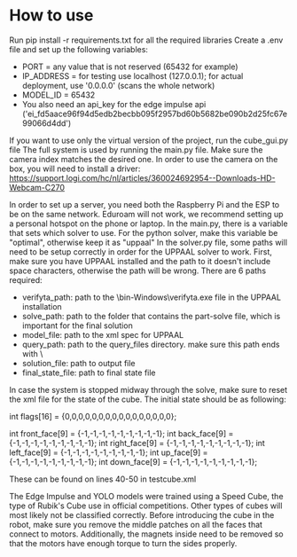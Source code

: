 # How to use

Run pip install -r requirements.txt for all the required libraries
Create a .env file and set up the following variables:

- PORT = any value that is not reserved (65432 for example)
- IP_ADDRESS = for testing use localhost (127.0.0.1); for actual deployment, use '0.0.0.0' (scans the whole network)
- MODEL_ID = 65432
- You also need an api_key for the edge impulse api ('ei_fd5aace96f94d5edb2becbb095f2957bd60b5682be090b2d25fc67e99066d4dd')

If you want to use only the virtual version of the project, run the cube_gui.py file
The full system is used by running the main.py file. Make sure the camera index matches the desired one. In order to use the camera
on the box, you will need to install a driver: <https://support.logi.com/hc/nl/articles/360024692954--Downloads-HD-Webcam-C270>

In order to set up a server, you need both the Raspberry Pi and the ESP to be on the same network. Eduroam will not work, we recommend setting up a personal hotspot on the phone or laptop.
In the main.py, there is a variable that sets which solver to use. For the python solver, make this variable be "optimal", otherwise keep it as "uppaal"
In the solver.py file, some paths will need to be setup correctly in order for the UPPAAL solver to work.
First, make sure you have UPPAAL installed and the path to it doesn't include space characters, otherwise the path will be wrong.
There are 6 paths required:

- verifyta_path: path to the \\bin-Windows\\verifyta.exe file in the UPPAAL installation
- solve_path: path to the folder that contains the part-solve file, which is important for the final solution
- model_file: path to the xml spec for UPPAAL
- query_path: path to the query_files directory. make sure this path ends with \\
- solution_file: path to output file
- final_state_file: path to final state file

In case the system is stopped midway through the solve, make sure to reset the xml file for the state of the cube. The initial state should be as following:

int flags[16] = {0,0,0,0,0,0,0,0,0,0,0,0,0,0,0,0};

int front_face[9] = {-1,-1,-1,-1,-1,-1,-1,-1,-1};
int back_face[9] = {-1,-1,-1,-1,-1,-1,-1,-1,-1};
int right_face[9] = {-1,-1,-1,-1,-1,-1,-1,-1,-1};
int left_face[9] = {-1,-1,-1,-1,-1,-1,-1,-1,-1};
int up_face[9] = {-1,-1,-1,-1,-1,-1,-1,-1,-1};
int down_face[9] = {-1,-1,-1,-1,-1,-1,-1,-1,-1};

These can be found on lines 40-50 in testcube.xml

The Edge Impulse and YOLO models were trained using a Speed Cube, the type of Rubik's Cube use in official competitions. Other types of cubes will most likely not be classified correctly. Before introducing the cube in the robot, make sure you remove the middle patches on all the faces that connect to motors. Additionally, the magnets inside need to be removed so that the motors have enough torque to turn the sides properly.
